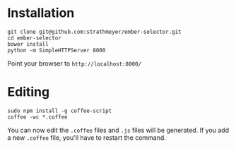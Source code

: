 # Installation

```
git clone git@github.com:strathmeyer/ember-selector.git
cd ember-selector
bower install
python -m SimpleHTTPServer 8000
```

Point your browser to `http://localhost:8000/`

# Editing

```
sudo npm install -g coffee-script
coffee -wc *.coffee
```

You can now edit the `.coffee` files and `.js` files will be generated.
If you add a new `.coffee` file, you'll have to restart the command.
